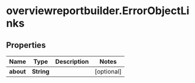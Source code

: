 # overviewreportbuilder.ErrorObjectLinks

## Properties

Name | Type | Description | Notes
------------ | ------------- | ------------- | -------------
**about** | **String** |  | [optional] 


